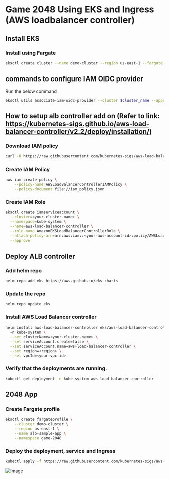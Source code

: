 # Game 2048 Using EKS and Ingress (AWS loadbalancer controller)

## Install EKS

### Install using Fargate

```bash
eksctl create cluster --name demo-cluster --region us-east-1 --fargate
```

## commands to configure IAM OIDC provider

Run the below command

```bash
eksctl utils associate-iam-oidc-provider --cluster $cluster_name --approve
```

## How to setup alb controller add on (Refer to link: https://kubernetes-sigs.github.io/aws-load-balancer-controller/v2.2/deploy/installation/) 

### Download IAM policy

```bash
curl -O https://raw.githubusercontent.com/kubernetes-sigs/aws-load-balancer-controller/v2.11.0/docs/install/iam_policy.json
```

### Create IAM Policy

```bash
aws iam create-policy \
    --policy-name AWSLoadBalancerControllerIAMPolicy \
    --policy-document file://iam_policy.json
```

### Create IAM Role

```bash
eksctl create iamserviceaccount \
  --cluster=<your-cluster-name> \
  --namespace=kube-system \
  --name=aws-load-balancer-controller \
  --role-name AmazonEKSLoadBalancerControllerRole \
  --attach-policy-arn=arn:aws:iam::<your-aws-account-id>:policy/AWSLoadBalancerControllerIAMPolicy \
  --approve
```

## Deploy ALB controller

### Add helm repo

```bash
helm repo add eks https://aws.github.io/eks-charts
```

### Update the repo

```bash
helm repo update eks
```

### Install AWS Load Balancer controller
```bash
helm install aws-load-balancer-controller eks/aws-load-balancer-controller \            
  -n kube-system \
  --set clusterName=<your-cluster-name> \
  --set serviceAccount.create=false \
  --set serviceAccount.name=aws-load-balancer-controller \
  --set region=<region> \
  --set vpcId=<your-vpc-id>
```

### Verify that the deployments are running.

```bash
kubectl get deployment -n kube-system aws-load-balancer-controller
```

## 2048 App
### Create Fargate profile

```bash
eksctl create fargateprofile \
    --cluster demo-cluster \
    --region us-east-1 \
    --name alb-sample-app \
    --namespace game-2048
```

### Deploy the deployment, service and Ingress

```bash
kubectl apply -f https://raw.githubusercontent.com/kubernetes-sigs/aws-load-balancer-controller/v2.5.4/docs/examples/2048/2048_full.yaml
```


![image](https://github.com/user-attachments/assets/fd422e2a-c616-4b10-b20d-63e99778a275)

